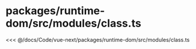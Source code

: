 # packages/runtime-dom/src/modules/class.ts

<<< @/docs/Code/vue-next/packages/runtime-dom/src/modules/class.ts

